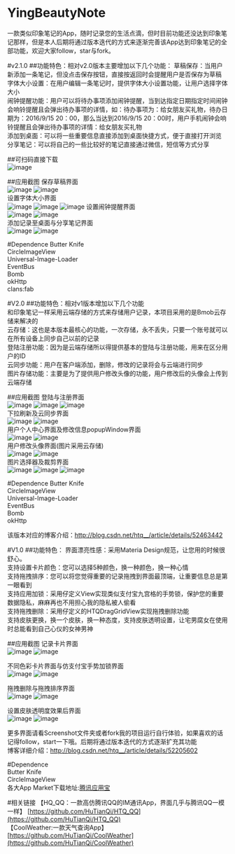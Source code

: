 # YingBeautyNote

一款类似印象笔记的App，随时记录您的生活点滴，但时目前功能还没达到印象笔记那样，但是本人后期将通过版本迭代的方式来逐渐完善该App达到印象笔记的全部功能，欢迎大家follow，star与fork。

#v2.1.0
##功能特色：相对v2.0版本主要增加以下几个功能：
草稿保存：当用户新添加一条笔记，但没点击保存按钮，直接按返回时会提醒用户是否保存为草稿  
字体大小设置：在用户编辑一条笔记时，提供字体大小设置功能，让用户选择字体大小  
闹钟提醒功能：用户可以将待办事项添加闹钟提醒，当到达指定日期指定时间闹钟会响铃提醒且会弹出待办事项的详情，如：待办事项为：给女朋友买礼物，待办日期为：2016/9/15 20：00，那么当达到2016/9/15 20：00时，用户手机闹钟会响铃提醒且会弹出待办事项的详情：给女朋友买礼物  
添加到桌面：可以将一些重要信息直接添加到桌面快捷方式，便于直接打开浏览  
分享笔记：可以将自己的一些比较好的笔记直接通过微信，短信等方式分享  


##可扫码直接下载  
![image](https://github.com/HuTianQi/YingBeautyNote/blob/master/%E6%89%AB%E7%A0%81%E4%BA%8C%E7%BB%B4%E7%A0%81%E7%9B%B4%E6%8E%A5%E4%B8%8B%E8%BD%BD.jpg)  

##应用截图
保存草稿界面  
![image](https://github.com/HuTianQi/YingBeautyNote/blob/master/BeautyNote_Screenshot_v2.1.0/S60915-121625.jpg)
![image](https://github.com/HuTianQi/YingBeautyNote/blob/master/BeautyNote_Screenshot_v2.1.0/S60915-120911.jpg)  
设置字体大小界面  
![image](https://github.com/HuTianQi/YingBeautyNote/blob/master/BeautyNote_Screenshot_v2.1.0/S60915-120955.jpg)
![image](https://github.com/HuTianQi/YingBeautyNote/blob/master/BeautyNote_Screenshot_v2.1.0/S60915-121004.jpg)
![image](https://github.com/HuTianQi/YingBeautyNote/blob/master/BeautyNote_Screenshot_v2.1.0/S60915-121012.jpg)
设置闹钟提醒界面  
![image](https://github.com/HuTianQi/YingBeautyNote/blob/master/BeautyNote_Screenshot_v2.1.0/S60915-121025.jpg)
![image](https://github.com/HuTianQi/YingBeautyNote/blob/master/BeautyNote_Screenshot_v2.1.0/S60915-124953.jpg)  
添加记录至桌面与分享笔记界面    
![image](https://github.com/HuTianQi/YingBeautyNote/blob/master/BeautyNote_Screenshot_v2.1.0/S60915-121128.jpg)
![image](https://github.com/HuTianQi/YingBeautyNote/blob/master/BeautyNote_Screenshot/S60812-214133.jpg)  

#Dependence
Butter Knife  
CircleImageView  
Universal-Image-Loader   
EventBus  
Bomb  
okHttp  
clans:fab  



#V2.0
##功能特色：相对v1版本增加以下几个功能  
和印象笔记一样采用云端存储的方式来存储用户记录，本项目采用的是Bmob云存储来解决的  
云存储：这也是本版本最核心的功能，一次存储，永不丢失，只要一个账号就可以在所有设备上同步自己以前的记录   
登陆注册功能：因为是云端存储所以得提供基本的登陆与注册功能，用来在区分用户的ID  
云同步功能：用户在客户端添加，删除，修改的记录将会与云端进行同步    
图片存储功能：主要是为了提供用户修改头像的功能，用户修改后的头像会上传到云端存储  

##应用截图
登陆与注册界面  
![image](https://github.com/HuTianQi/YingBeautyNote/blob/master/BeautyNote_Screenshot_v2/S60907-191614.jpg) 
![image](https://github.com/HuTianQi/YingBeautyNote/blob/master/BeautyNote_Screenshot_v2/S60907-192227.jpg) 
![image](https://github.com/HuTianQi/YingBeautyNote/blob/master/BeautyNote_Screenshot_v2/S60907-205446.jpg)  
下拉刷新及云同步界面  
![image](https://github.com/HuTianQi/YingBeautyNote/blob/master/BeautyNote_Screenshot_v2/S60907-192417.jpg)
![image](https://github.com/HuTianQi/YingBeautyNote/blob/master/BeautyNote_Screenshot_v2/S60907-192359.jpg)  
用户个人中心界面及修改信息popupWindow界面  
![image](https://github.com/HuTianQi/YingBeautyNote/blob/master/BeautyNote_Screenshot_v2/S60907-185754.jpg)
![image](https://github.com/HuTianQi/YingBeautyNote/blob/master/BeautyNote_Screenshot_v2/S60907-185819.jpg)  
用户修改头像界面(图片采用云存储)  
![image](https://github.com/HuTianQi/YingBeautyNote/blob/master/BeautyNote_Screenshot_v2/S60907-185754.jpg)
![image](https://github.com/HuTianQi/YingBeautyNote/blob/master/BeautyNote_Screenshot_v2/S60907-185911.jpg)  
图片选择器及裁剪界面  
![image](https://github.com/HuTianQi/YingBeautyNote/blob/master/BeautyNote_Screenshot_v2/S60907-215202.jpg)
![image](https://github.com/HuTianQi/YingBeautyNote/blob/master/BeautyNote_Screenshot_v2/S60907-222333.jpg)
![image](https://github.com/HuTianQi/YingBeautyNote/blob/master/BeautyNote_Screenshot_v2/S60907-222411.jpg)  

#Dependence
Butter Knife  
CircleImageView  
Universal-Image-Loader   
EventBus  
Bomb  
okHttp  

该版本对应的博客介绍：http://blog.csdn.net/htq__/article/details/52463442

#V1.0
##功能特色：
界面漂亮性感：采用Materia Design规范，让您用的时候很舒心。  
支持设置卡片颜色：您可以选择5种颜色，换一种颜色，换一种心情  
支持拖拽排序：您可以将您觉得重要的记录拖拽到界面最顶端，让重要信息总是第一眼看到  
支持应用加锁：采用仔定义View实现类似支付宝九宫格的手势锁，保护您的重要数据隐私，麻麻再也不用担心我的隐私被人偷看  
支持拖拽删除：采用仔定义的HTQDragGridView实现拖拽删除功能  
支持皮肤更换，换一个皮肤，换一种态度，支持皮肤透明设置，让宅男腐女在使用时总能看到自己心仪的女神男神

##应用截图
记录卡片界面  
![image](https://github.com/HuTianQi/YingBeautyNote/blob/master/BeautyNote_Screenshot/S60812-213058.jpg)
![image](https://github.com/HuTianQi/YingBeautyNote/blob/master/BeautyNote_Screenshot/S60812-214328.jpg)

不同色彩卡片界面与仿支付宝手势加锁界面  
![image](https://github.com/HuTianQi/YingBeautyNote/blob/master/BeautyNote_Screenshot/S60812-213946.jpg)
![image](https://github.com/HuTianQi/YingBeautyNote/blob/master/BeautyNote_Screenshot/S60812-214050.jpg)

拖拽删除与拖拽排序界面  
![image](https://github.com/HuTianQi/YingBeautyNote/blob/master/BeautyNote_Screenshot/S60812-212938.jpg)
![image](https://github.com/HuTianQi/YingBeautyNote/blob/master/BeautyNote_Screenshot/S60812-213037.jpg)

设置皮肤透明度效果后界面  
![image](https://github.com/HuTianQi/YingBeautyNote/blob/master/BeautyNote_Screenshot/S60813-114357.jpg)
![image](https://github.com/HuTianQi/YingBeautyNote/blob/master/BeautyNote_Screenshot/S60813-114522.jpg)

更多界面请看Screenshot文件夹或者fork我的项目运行自行体验，如果喜欢的话记得follow，start一下哦。后期将通过版本迭代的方式逐渐扩充其功能  
博客详细介绍：http://blog.csdn.net/htq__/article/details/52205602  

#Dependence  
Butter Knife  
CircleImageView  
各大App Market下载地址:[腾讯应用宝](http://android.myapp.com/myapp/detail.htm?apkName=com.htq.baidu.com.htq.baidu.coolnote)


#相关链接
【HQ_QQ：一款高仿腾讯QQ的IM通讯App，界面几乎与腾讯QQ一模一样】 [https://github.com/HuTianQi/HTQ_QQ](https://github.com/HuTianQi/HTQ_QQ)  
【CoolWeather:一款天气查询App】 [https://github.com/HuTianQi/CoolWeather](https://github.com/HuTianQi/CoolWeather)


